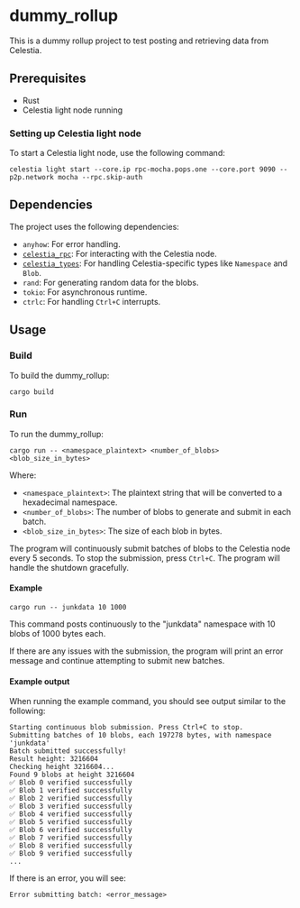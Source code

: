 # dummy_rollup

This is a dummy rollup project to test posting and retrieving data from Celestia.

## Prerequisites

- Rust
- Celestia light node running

### Setting up Celestia light node

To start a Celestia light node, use the following command:

```shell
celestia light start --core.ip rpc-mocha.pops.one --core.port 9090 --p2p.network mocha --rpc.skip-auth
```
## Dependencies

The project uses the following dependencies:

- `anyhow`: For error handling.
- [`celestia_rpc`](https://crates.io/crates/celestia-rpc): For interacting with the Celestia node.
- [`celestia_types`](https://crates.io/crates/celestia-types): For handling Celestia-specific types like `Namespace` and `Blob`.
- `rand`: For generating random data for the blobs.
- `tokio`: For asynchronous runtime.
- `ctrlc`: For handling `Ctrl+C` interrupts.

## Usage

### Build

To build the dummy_rollup:

```shell
cargo build
```

### Run

To run the dummy_rollup:

```shell
cargo run -- <namespace_plaintext> <number_of_blobs> <blob_size_in_bytes>
```

Where:
- `<namespace_plaintext>`: The plaintext string that will be converted to a hexadecimal namespace.
- `<number_of_blobs>`: The number of blobs to generate and submit in each batch.
- `<blob_size_in_bytes>`: The size of each blob in bytes.

The program will continuously submit batches of blobs to the Celestia node every 5 seconds. To stop the submission, press `Ctrl+C`. The program will handle the shutdown gracefully.

#### Example

```shell
cargo run -- junkdata 10 1000
```

This command posts continuously to the "junkdata" namespace with 10 blobs of 1000 bytes each.

If there are any issues with the submission, the program will print an error message and continue attempting to submit new batches.

#### Example output

When running the example command, you should see output similar to the following:

```
Starting continuous blob submission. Press Ctrl+C to stop.
Submitting batches of 10 blobs, each 197278 bytes, with namespace 'junkdata'
Batch submitted successfully!
Result height: 3216604
Checking height 3216604...
Found 9 blobs at height 3216604
✅ Blob 0 verified successfully
✅ Blob 1 verified successfully
✅ Blob 2 verified successfully
✅ Blob 3 verified successfully
✅ Blob 4 verified successfully
✅ Blob 5 verified successfully
✅ Blob 6 verified successfully
✅ Blob 7 verified successfully
✅ Blob 8 verified successfully
✅ Blob 9 verified successfully
...
```

If there is an error, you will see:

```
Error submitting batch: <error_message>
```
